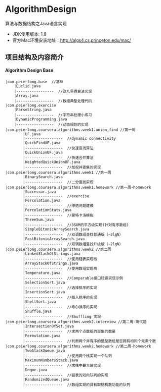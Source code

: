 # AlgorithmDesign
算法与数据结构之Java语言实现

- JDK使用版本: 1.8
- 官方Mac环境安装地址：http://algs4.cs.princeton.edu/mac/

## 项目结构及内容简介

#### Algorithm Design Base
    |com.peierlong.base  //基础
        |Euclid.java
        |-----------------  //欧几里得算法实现
        |Array.java
        |-----------------  //数组典型处理代码
    |com.peierlong.exercise
        |ParseString.java
        |-----------------  //字符串处理小练习
        |DynamicProgramming.java
        |-----------------  //动态规划的实现
    |com.peierlong.coursera.algorithms.week1.union_find //第一周
            |UF.java
            |-----------------  //dynamic connectivity            
            |QuickFindUF.java
            |-----------------  //快速查找算法      
            |QuickUnionUF.java
            |-----------------  //快速合并算法      
            |WeightedQuickUnionUF.java
            |-----------------  //加权并查集的实现
    |com.peierlong.coursera.algorithms.week1 //第一周
            |BinarySearch.java
            |-----------------  //二分查找实现
    |com.peierlong.coursera.algorithms.week1.homework //第一周-homework
            |Successor.java
            |-----------------  //exercise
            |Percolation.java
            |-----------------  //渗透问题建模
            |PercolationStats.java
            |-----------------  //蒙特卡洛模拟
            |ThreeSum.java
            |-----------------  //3SUM的平方级实现(针对有序数组)
            |SimpleBitonicArraySearch.java
            |-----------------  //双调数组查找普通版（~3lgN）
            |FastBitonicArraySearch.java
            |-----------------  //双调数组查找升级版（~2lgN）
    |com.peierlong.coursera.algorithms.week2 //第二周
            |LinkedStackOfStrings.java
            |-----------------  //使用链表实现栈
            |ArrayStackOfStrings.java
            |-----------------  //使用数组实现栈
            |Temperature.java
            |-----------------  //Comparable接口错误实现示例
            |SelectionSort.java
            |-----------------  //选择排序的实现
            |InsertionSort.java
            |-----------------  //插入排序的实现
            |ShellSort.java
            |-----------------  //希尔排序的实现
            |Shuffle.java
            |-----------------  //Shuffling 实现
    |com.peierlong.coursera.algorithms.week2.interview //第二周-面试题
            |IntersectionOfSet.java
            |-----------------  //求两个点数组的交集的数量
            |Permutation.java
            |-----------------  //判断两个非有序的整型数组是否拥有相同个元素个数
    |com.peierlong.coursera.algorithms.week2.homework //第二周-homework
            |TwoStackQueue.java
            |-----------------  //使用两个栈实现一个队列
            |MaximumNumbersStack.java
            |-----------------  //求栈中最大值实现
            |Deque.java
            |-----------------  //链表的双向队列的实现
            |RandomizedQueue.java
            |-----------------  //数组实现的具有取随机数功能的队列

